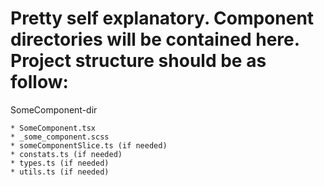 # Pretty self explanatory. Component directories will be contained here. Project structure should be as follow:

SomeComponent-dir

    * SomeComponent.tsx
    * _some_component.scss
    * someComponentSlice.ts (if needed)
    * constats.ts (if needed)
    * types.ts (if needed)
    * utils.ts (if needed)